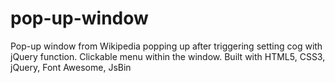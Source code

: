 # pop-up-window
Pop-up window from Wikipedia popping up after triggering setting cog with jQuery function. Clickable menu within the window. Built with HTML5, CSS3, jQuery, Font Awesome, JsBin
